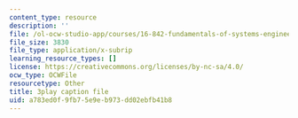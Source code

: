 ```yaml
---
content_type: resource
description: ''
file: /ol-ocw-studio-app/courses/16-842-fundamentals-of-systems-engineering-fall-2015/a783ed0f9fb75e9eb973dd02ebfb41b8_-Km2237G0P8.vtt
file_size: 3830
file_type: application/x-subrip
learning_resource_types: []
license: https://creativecommons.org/licenses/by-nc-sa/4.0/
ocw_type: OCWFile
resourcetype: Other
title: 3play caption file
uid: a783ed0f-9fb7-5e9e-b973-dd02ebfb41b8
---
```

